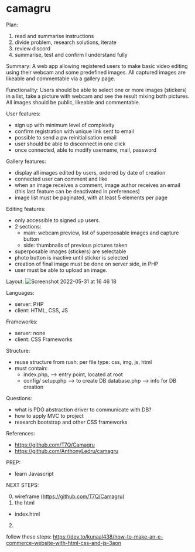 # camagru

Plan:
1) read and summarise instructions
2) divide problem, research solutions, iterate
3) review discord
4) summarise, test and confirm I understand fully

Summary: 
A web app allowing registered users to make basic video editing using their webcam and some predefined images. 
All captured images are likeable and commentable via a gallery page.

Functionality:
Users should be able to select one or more images (stickers) in a list, 
take a picture with webcam and see the result mixing both pictures.
All images should be public, likeable and commentable.

User features:
- sign up with minimum level of complexity
- confirm registration with unique link sent to email
- possible to send a pw reinitialisation email
- user should be able to disconnect in one click
- once connected, able to modify username, mail, password

Gallery features:
- display all images edited by users, ordered by date of creation
- connected user can comment and like
- when an image receives a comment, image author receives an email
(this last feature can be deactivated in preferences)
- image list must be paginated, with at least 5 elements per page

Editing features:
- only accessible to signed up users.
- 2 sections: 
    - main: webcam preview, list of superposable images and capture button
    - side: thumbnails of previous pictures taken
- superposable images (stickers) are selectable
- photo button is inactive until sticker is selected
- creation of final image must be done on server side, in PHP
- user must be able to upload an image.

Layout:
![Screenshot 2022-05-31 at 16 46 18](https://user-images.githubusercontent.com/86101754/171188870-69dcc1d1-5b4d-4dba-914e-a95035ddeeaa.png)

Languages:
- server: PHP
- client: HTML, CSS, JS

Frameworks:
- server: none
- client: CSS Frameworks

Structure: 
- reuse structure from rush: per file type: css, img, js, html
- must contain: 
    - index.php, --> entry point, located at root
    - config/ 
        setup.php --> to create DB
        database.php --> info for DB creation

Questions:
- what is PDO abstraction driver to communicate with DB?
- how to apply MVC to project
- research bootstrap and other CSS frameworks

References:
- https://github.com/T7Q/Camagru
- https://github.com/AnthonyLedru/camagru


PREP: 
- learn Javascript

NEXT STEPS:

0) wireframe (https://github.com/T7Q/Camagru)
1) the html 
- index.html
2) 

follow these steps: https://dev.to/kunaal438/how-to-make-an-e-commerce-website-with-html-css-and-js-3aon